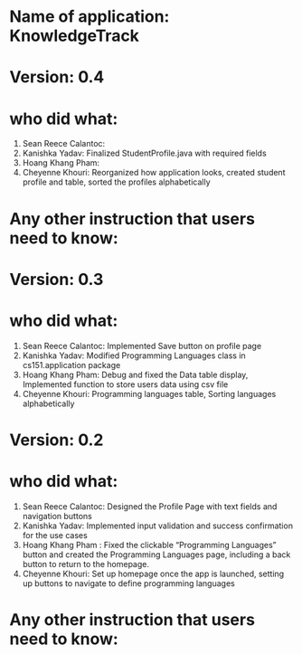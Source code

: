 # Name of application: KnowledgeTrack

# Version: 0.4

# who did what:
1. Sean Reece Calantoc: 
2. Kanishka Yadav: Finalized StudentProfile.java with required fields
3. Hoang Khang Pham:
4. Cheyenne Khouri: Reorganized how application looks, created student profile and table, sorted the profiles alphabetically

# Any other instruction that users need to know:

# Version: 0.3

# who did what:
1. Sean Reece Calantoc: Implemented Save button on profile page
2. Kanishka Yadav: Modified Programming Languages class in cs151.application package
3. Hoang Khang Pham: Debug and fixed the Data table display, Implemented function to store users data using csv file
4. Cheyenne Khouri: Programming languages table, Sorting languages alphabetically

# Version: 0.2

# who did what:
1. Sean Reece Calantoc: Designed the Profile Page with text fields and navigation buttons
2. Kanishka Yadav: Implemented input validation and success confirmation for the use cases
3. Hoang Khang Pham : Fixed the clickable “Programming Languages” button and created the Programming Languages page, including a back button to return to the homepage.
4. Cheyenne Khouri: Set up homepage once the app is launched, setting up buttons to navigate to define programming languages

# Any other instruction that users need to know:



